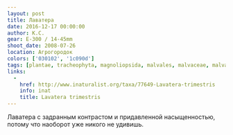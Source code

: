 ```yaml
---
layout: post
title: Лаватера
date: 2016-12-17 00:00:00
author: К.С.
gear: E-300 / 14-45mm
shoot_date: 2008-07-26
location: Агрогородок
colors: ['030102', '1c090d']
tags: [plantae, tracheophyta, magnoliopsida, malvales, malvaceae, malva, malva trimestris]
links:
  -
    href: http://www.inaturalist.org/taxa/77649-Lavatera-trimestris
    info: inat
    title: Lavatera trimestris
---
```


Лаватера с задранным контрастом и придавленной насыщенностью, потому что наоборот уже никого не удивишь.
